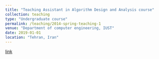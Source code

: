 ```yaml
---
title: "Teaching Assistant in Algorithm Design and Analysis course"
collection: teaching
type: "Undergraduate course"
permalink: /teaching/2014-spring-teaching-1
venue: "Department of computer engineering, IUST"
date: 2019-01-01
location: "Tehran, Iran"
---
```

[link](https://sauleh.github.io/ad97/)